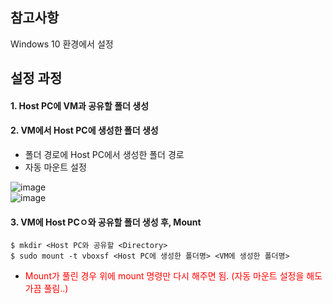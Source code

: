 ## 참고사항
Windows 10 환경에서 설정

## 설정 과정
#### 1. Host PC에 VM과 공유할 폴더 생성

#### 2. VM에서 Host PC에 생성한 폴더 생성
- 폴더 경로에 Host PC에서 생성한 폴더 경로
- 자동 마운트 설정

![image](https://user-images.githubusercontent.com/77434165/151698875-a1fd9eb9-e196-4472-833f-5f041001e32d.png) <br>
![image](https://user-images.githubusercontent.com/77434165/151698883-85027a7d-3812-4d50-b035-e577403f9aed.png)

#### 3. VM에 Host PCㅇ와 공유할 폴더 생성 후, Mount
```
$ mkdir <Host PC와 공유할 <Directory>
$ sudo mount -t vboxsf <Host PC에 생성한 폴더명> <VM에 생성한 폴더명>
```
- <p style='color:#ff0000'>Mount가 풀린 경우 위에 mount 명령만 다시 해주면 됨. (자동 마운트 설정을 해도 가끔 풀림..)</p>
